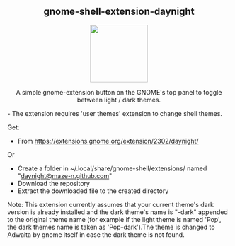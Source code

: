 <h2 align="center">gnome-shell-extension-daynight</h2>
<p align="center"><img src="https://raw.githubusercontent.com/maze-n/gnome-shell-extension-daynight/master/src/logo.png" width="130"></p>

<p align="center">A simple gnome-extension button on the GNOME's top panel to toggle between light / dark themes.</p>
 - The extension requires 'user themes' extension to change shell themes.

Get:
 - From https://extensions.gnome.org/extension/2302/daynight/

 Or
 
 - Create a folder in ~/.local/share/gnome-shell/extensions/ named "daynight@maze-n.github.com"
 - Download the repository
 - Extract the downloaded file to the created directory

Note: This extension currently assumes that your current theme's dark version is already installed and the dark theme's name is "-dark" appended to the original theme name (for example if the light theme is named 'Pop', the dark themes name is taken as 'Pop-dark').The theme is changed to Adwaita by gnome itself in case the dark theme is not found.
